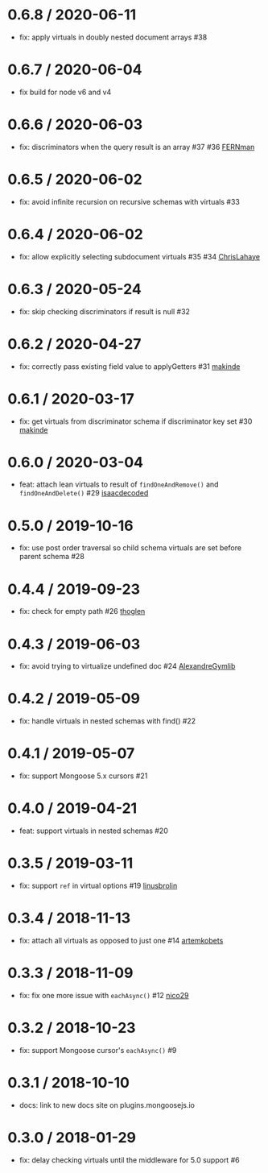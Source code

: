 0.6.8 / 2020-06-11
==================
 * fix: apply virtuals in doubly nested document arrays #38

0.6.7 / 2020-06-04
==================
 * fix build for node v6 and v4

0.6.6 / 2020-06-03
==================
 * fix: discriminators when the query result is an array #37 #36 [FERNman](https://github.com/FERNman)

0.6.5 / 2020-06-02
==================
 * fix: avoid infinite recursion on recursive schemas with virtuals #33

0.6.4 / 2020-06-02
==================
 * fix: allow explicitly selecting subdocument virtuals #35 #34 [ChrisLahaye](https://github.com/ChrisLahaye)

0.6.3 / 2020-05-24
==================
 * fix: skip checking discriminators if result is null #32

0.6.2 / 2020-04-27
==================
 * fix: correctly pass existing field value to applyGetters #31 [makinde](https://github.com/makinde)

0.6.1 / 2020-03-17
==================
 * fix: get virtuals from discriminator schema if discriminator key set #30 [makinde](https://github.com/makinde)

0.6.0 / 2020-03-04
==================
 * feat: attach lean virtuals to result of `findOneAndRemove()` and `findOneAndDelete()` #29 [isaacdecoded](https://github.com/isaacdecoded)

0.5.0 / 2019-10-16
==================
 * fix: use post order traversal so child schema virtuals are set before parent schema #28

0.4.4 / 2019-09-23
==================
 * fix: check for empty path #26 [thoglen](https://github.com/thoglen)

0.4.3 / 2019-06-03
==================
 * fix: avoid trying to virtualize undefined doc #24 [AlexandreGymlib](https://github.com/AlexandreGymlib)

0.4.2 / 2019-05-09
==================
 * fix: handle virtuals in nested schemas with find() #22

0.4.1 / 2019-05-07
==================
 * fix: support Mongoose 5.x cursors #21

0.4.0 / 2019-04-21
==================
 * feat: support virtuals in nested schemas #20

0.3.5 / 2019-03-11
==================
 * fix: support `ref` in virtual options #19 [linusbrolin](https://github.com/linusbrolin)

0.3.4 / 2018-11-13
==================
 * fix: attach all virtuals as opposed to just one #14 [artemkobets](https://github.com/artemkobets)

0.3.3 / 2018-11-09
==================
 * fix: fix one more issue with `eachAsync()` #12 [nico29](https://github.com/nico29)

0.3.2 / 2018-10-23
==================
 * fix: support Mongoose cursor's `eachAsync()` #9

0.3.1 / 2018-10-10
==================
 * docs: link to new docs site on plugins.mongoosejs.io

0.3.0 / 2018-01-29
==================
 * fix: delay checking virtuals until the middleware for 5.0 support #6
